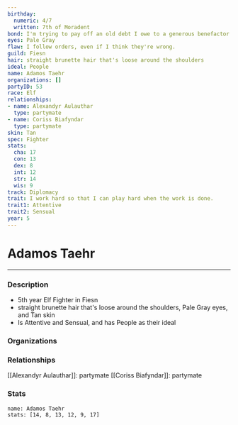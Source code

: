 ```yaml
---
birthday:
  numeric: 4/7
  written: 7th of Moradent
bond: I'm trying to pay off an old debt I owe to a generous benefactor.
eyes: Pale Gray
flaw: I follow orders, even if I think they're wrong.
guild: Fiesn
hair: straight brunette hair that's loose around the shoulders
ideal: People
name: Adamos Taehr
organizations: []
partyID: 53
race: Elf
relationships:
- name: Alexandyr Aulauthar
  type: partymate
- name: Coriss Biafyndar
  type: partymate
skin: Tan
spec: Fighter
stats:
  cha: 17
  con: 13
  dex: 8
  int: 12
  str: 14
  wis: 9
track: Diplomacy
trait: I work hard so that I can play hard when the work is done.
trait1: Attentive
trait2: Sensual
year: 5
---
```

# Adamos Taehr
---
### Description
- 5th year Elf Fighter in Fiesn
- straight brunette hair that's loose around the shoulders, Pale Gray eyes, and Tan skin
- Is Attentive and Sensual, and has People as their ideal

### Organizations
### Relationships
[[Alexandyr Aulauthar]]: partymate
[[Coriss Biafyndar]]: partymate
### Stats
```statblock
name: Adamos Taehr
stats: [14, 8, 13, 12, 9, 17]
```